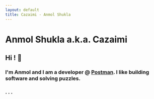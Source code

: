 ```yaml
---
layout: default
title: Cazaimi - Anmol Shukla
---
```


# Anmol Shukla a.k.a. Cazaimi

## Hi ! 👋

### I'm Anmol and I am a developer @ [Postman](https://www.getpostman.com "Postman"). I like building software and solving puzzles.
### . . .
